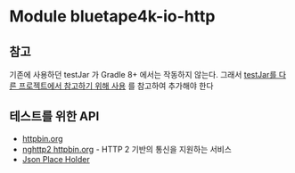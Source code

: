 # Module bluetape4k-io-http

## 참고

기존에 사용하던 testJar 가 Gradle 8+ 에서는 작동하지 않는다.
그래서 [testJar를 다른 프로젝트에서 참고하기 위해 사용](https://bootify.io/multi-module/test-jars-in-gradle-multi-module.html) 를 참고하여 추가해야
한다

## 테스트를 위한 API

- [httpbin.org](http://httpbin.org)
- [nghttp2 httpbin.org](https://nghttp2.org/httpbin/) - HTTP 2 기반의 통신을 지원하는 서비스
- [Json Place Holder](https://jsonplaceholder.typicode.com/)
